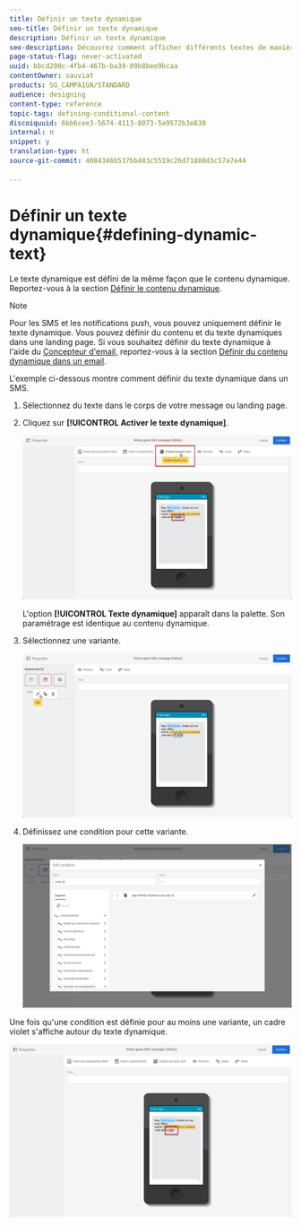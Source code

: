 ```yaml
---
title: Définir un texte dynamique
seo-title: Définir un texte dynamique
description: Définir un texte dynamique
seo-description: Découvrez comment afficher différents textes de manière dynamique à l'utilisateur selon les conditions définies dans Adobe Campaign.
page-status-flag: never-activated
uuid: bbcd200c-4fb4-467b-ba39-09b8bee9bcaa
contentOwner: sauviat
products: SG_CAMPAIGN/STANDARD
audience: designing
content-type: reference
topic-tags: defining-conditional-content
discoiquuid: 6bb6cee3-5674-4113-8073-5a9572b3e830
internal: n
snippet: y
translation-type: ht
source-git-commit: 4084346b537bb483c5519c26d71880d3c57a7e44

---
```



# Définir un texte dynamique{#defining-dynamic-text}

Le texte dynamique est défini de la même façon que le contenu dynamique. Reportez-vous à la section [Définir le contenu dynamique](../../designing/using/personalization.md#defining-dynamic-content-in-an-email).

>[!NOTE]
>
>Pour les SMS et les notifications push, vous pouvez uniquement définir le texte dynamique. Vous pouvez définir du contenu et du texte dynamiques dans une landing page. Si vous souhaitez définir du texte dynamique à l'aide du [Concepteur d'email](../../designing/using/overview.md), reportez-vous à la section [Définir du contenu dynamique dans un email](../../designing/using/personalization.md#defining-dynamic-content-in-an-email).

L'exemple ci-dessous montre comment définir du texte dynamique dans un SMS.

1. Sélectionnez du texte dans le corps de votre message ou landing page.
1. Cliquez sur **[!UICONTROL Activer le texte dynamique]**.

   ![](assets/dynamic_text_sms_1.png)

   L'option **[!UICONTROL Texte dynamique]** apparaît dans la palette. Son paramétrage est identique au contenu dynamique.

1. Sélectionnez une variante.

   ![](assets/dynamic_text_sms_2.png)

1. Définissez une condition pour cette variante.

   ![](assets/dynamic_text_sms_4.png)

Une fois qu'une condition est définie pour au moins une variante, un cadre violet s'affiche autour du texte dynamique.

![](assets/dynamic_text_sms_3.png)

